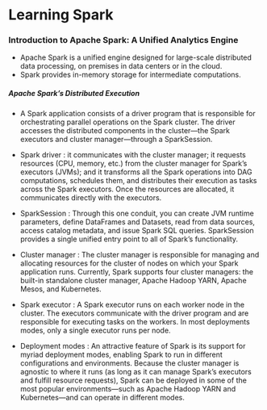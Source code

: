 # Learning Spark

### Introduction to Apache Spark: A Unified Analytics Engine

- Apache Spark is a unified engine designed for large-scale distributed data processing, on premises in data centers or in the cloud.
- Spark provides in-memory storage for intermediate computations.

##### Apache Spark’s Distributed Execution
- A Spark application consists of a driver program that is responsible for orchestrating parallel operations on the Spark cluster. The driver accesses the distributed components in the cluster—the Spark executors and cluster manager—through a SparkSession.

- Spark driver : it communicates with the cluster manager; it requests resources (CPU, memory, etc.) from the cluster manager for Spark’s executors (JVMs); and it transforms all the Spark operations into DAG computations, schedules them, and distributes their execution as tasks across the Spark executors. Once the resources are allocated, it communicates directly with the executors.

- SparkSession : Through this one conduit, you can create JVM runtime parameters, define DataFrames and Datasets, read from data sources, access catalog metadata, and issue Spark SQL queries. SparkSession provides a single unified entry point to all of Spark’s functionality.

- Cluster manager : The cluster manager is responsible for managing and allocating resources for the cluster of nodes on which your Spark application runs. Currently, Spark supports four cluster managers: the built-in standalone cluster manager, Apache Hadoop YARN, Apache Mesos, and Kubernetes.

- Spark executor : A Spark executor runs on each worker node in the cluster. The executors communicate with the driver program and are responsible for executing tasks on the workers. In most deployments modes, only a single executor runs per node.

- Deployment modes : An attractive feature of Spark is its support for myriad deployment modes, enabling Spark to run in different configurations and environments. Because the cluster manager is agnostic to where it runs (as long as it can manage Spark’s executors and fulfill resource requests), Spark can be deployed in some of the most popular environments—such as Apache Hadoop YARN and Kubernetes—and can operate in different modes.